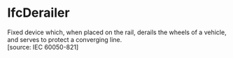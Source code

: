IfcDerailer
===========
Fixed device which, when placed on the rail, derails the wheels of a vehicle,
and serves to protect a converging line.  
[source: IEC 60050-821]


